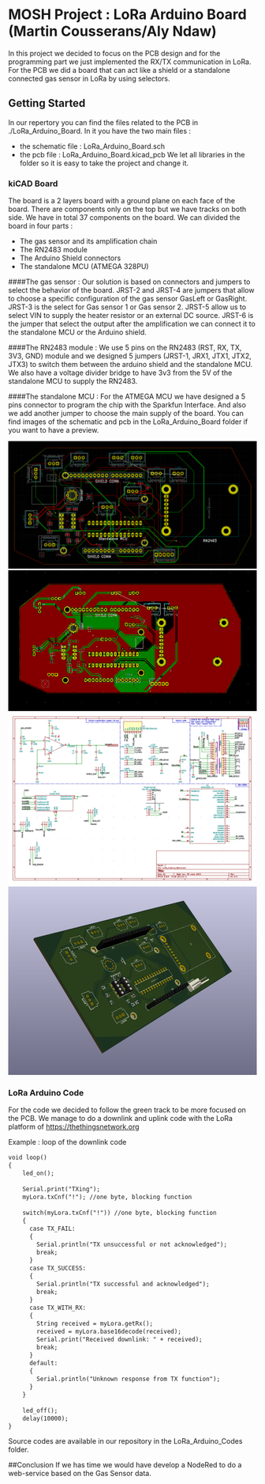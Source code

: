 # MOSH Project : LoRa Arduino Board (Martin Cousserans/Aly Ndaw)

In this project we decided to focus on the PCB design and for the programming part we just implemented the RX/TX communication in LoRa. 
For the PCB we did a board that can act like a shield or a standalone connected gas sensor in LoRa by using selectors. 

## Getting Started

In our repertory you can find the files related to the PCB in ./LoRa_Arduino_Board. In it you have the two main files :
- the schematic file : LoRa_Arduino_Board.sch 
- the pcb file : LoRa_Arduino_Board.kicad_pcb
We let all libraries in the folder so it is easy to take the project and change it. 

### kiCAD Board

The board is a 2 layers board with a ground plane on each face of the board. There are components only on the top but we have tracks on both side. 
We have in total 37 components on the board. 
We can divided the board in four parts : 
- The gas sensor and its amplification chain 
- The RN2483 module 
- The Arduino Shield connectors 
- The standalone MCU (ATMEGA 328PU)

####The gas sensor : 
Our solution is based on connectors and jumpers to select the behavior of the board. 
JRST-2 and JRST-4 are jumpers that allow to choose a specific configuration of the gas sensor GasLeft or GasRight. JRST-3 is the select for Gas sensor 1 or Gas sensor 2. 
JRST-5 allow us to select VIN to supply the heater resistor or an external DC source. 
JRST-6 is the jumper that select the output after the amplification we can connect it to the standalone MCU or the Arduino shield. 

####The RN2483 module : 
We use 5 pins on the RN2483 (RST, RX, TX, 3V3, GND) module and we designed 5 jumpers (JRST-1, JRX1, JTX1, JTX2, JTX3) to switch them between the arduino shield and the standalone MCU. 
We also have a voltage divider bridge to have 3v3 from the 5V of the standalone MCU to supply the RN2483. 

####The standalone MCU : 
For the ATMEGA MCU we have designed a 5 pins connector to program the chip with the Sparkfun Interface. And also we add another jumper to choose the main supply of the board. 
You can find images of the schematic and pcb in the LoRa_Arduino_Board folder if you want to have a preview. 

![image info](https://github.com/MOSH-Insa-Toulouse/2019_B1_COUSSERANS_NDAW/blob/master/images/pcb_mosh.PNG)
![image info](https://github.com/MOSH-Insa-Toulouse/2019_B1_COUSSERANS_NDAW/blob/master/images/plan_de_masse.png)
![image info](https://github.com/MOSH-Insa-Toulouse/2019_B1_COUSSERANS_NDAW/blob/master/images/sch_icad.PNG)
![image info](https://github.com/MOSH-Insa-Toulouse/2019_B1_COUSSERANS_NDAW/blob/master/images/PCB_3D.png)
### LoRa Arduino Code

For the code we decided to follow the green track to be more focused on the PCB. 
We manage to do a downlink and uplink code with the LoRa platform of https://thethingsnetwork.org

Example : loop of the downlink code 
```
void loop()
{
    led_on();

    Serial.print("TXing");
    myLora.txCnf("!"); //one byte, blocking function

    switch(myLora.txCnf("!")) //one byte, blocking function
    {
      case TX_FAIL:
      {
        Serial.println("TX unsuccessful or not acknowledged");
        break;
      }
      case TX_SUCCESS:
      {
        Serial.println("TX successful and acknowledged");
        break;
      }
      case TX_WITH_RX:
      {
        String received = myLora.getRx();
        received = myLora.base16decode(received);
        Serial.print("Received downlink: " + received);
        break;
      }
      default:
      {
        Serial.println("Unknown response from TX function");
      }
    }

    led_off();
    delay(10000);
}
```
Source codes are available in our repository in the LoRa_Arduino_Codes folder. 


##Conclusion 
If we has time we would have develop a NodeRed to do a web-service based on the Gas Sensor data. 


